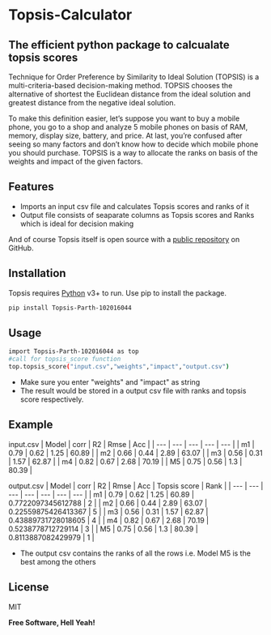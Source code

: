 # Topsis-Calculator
## The efficient python package to calcualate topsis scores

Technique for Order Preference by Similarity to Ideal Solution (TOPSIS) is a multi-criteria-based decision-making method. TOPSIS chooses the alternative of shortest the Euclidean distance from the ideal solution and greatest distance from the negative ideal solution. 

To make this definition easier, let’s suppose you want to buy a mobile phone, you go to a shop and analyze 5 mobile phones on basis of RAM, memory, display size, battery, and price. At last, you’re confused after seeing so many factors and don’t know how to decide which mobile phone you should purchase. TOPSIS is a way to allocate the ranks on basis of the weights and impact of the given factors.

## Features

- Imports an input csv file and calculates Topsis scores and ranks of it
- Output file consists of seaparate columns as Topsis scores and Ranks which is ideal for decision making



And of course Topsis itself is open source with a [public repository](https://github.com/parthvohra25/Topsis)
 on GitHub.

## Installation

Topsis requires [Python](https://www.python.org/downloads/) v3+ to run.
Use pip to install the package.

```sh
pip install Topsis-Parth-102016044
```
## Usage
```sh
import Topsis-Parth-102016044 as top
#call for topsis_score function
top.topsis_score("input.csv","weights","impact","output.csv")
```
- Make sure you enter "weights" and "impact" as string
- The result would be stored in a output csv file with ranks and topsis score respectively.

## Example
input.csv
| Model | corr | R2  | Rmse | Acc |
| --- | --- | --- | --- | --- |
| m1  | 0.79 | 0.62 | 1.25 | 60.89 |
| m2  | 0.66 | 0.44 | 2.89 | 63.07 |
| m3  | 0.56 | 0.31 | 1.57 | 62.87 |
| m4  | 0.82 | 0.67 | 2.68 | 70.19 |
| M5  | 0.75 | 0.56 | 1.3 | 80.39 |

output.csv
| Model | corr | R2  | Rmse | Acc | Topsis score | Rank |
| --- | --- | --- | --- | --- | --- | --- |
| m1  | 0.79 | 0.62 | 1.25 | 60.89 | 0.7722097345612788 | 2   |
| m2  | 0.66 | 0.44 | 2.89 | 63.07 | 0.22559875426413367 | 5   |
| m3  | 0.56 | 0.31 | 1.57 | 62.87 | 0.43889731728018605 | 4   |
| m4  | 0.82 | 0.67 | 2.68 | 70.19 | 0.5238778712729114 | 3   |
| M5  | 0.75 | 0.56 | 1.3 | 80.39 | 0.8113887082429979 | 1   |

- The output csv contains the ranks of all the rows i.e. Model M5 is the best among the others




## License

MIT

**Free Software, Hell Yeah!**

